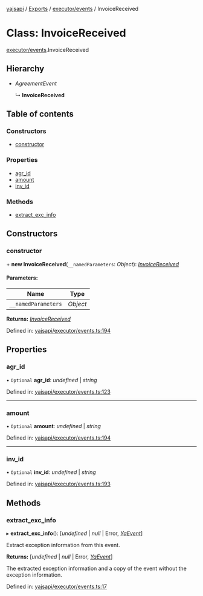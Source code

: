 [yajsapi](../README.md) / [Exports](../modules.md) / [executor/events](../modules/executor_events.md) / InvoiceReceived

# Class: InvoiceReceived

[executor/events](../modules/executor_events.md).InvoiceReceived

## Hierarchy

* *AgreementEvent*

  ↳ **InvoiceReceived**

## Table of contents

### Constructors

- [constructor](executor_events.invoicereceived.md#constructor)

### Properties

- [agr\_id](executor_events.invoicereceived.md#agr_id)
- [amount](executor_events.invoicereceived.md#amount)
- [inv\_id](executor_events.invoicereceived.md#inv_id)

### Methods

- [extract\_exc\_info](executor_events.invoicereceived.md#extract_exc_info)

## Constructors

### constructor

\+ **new InvoiceReceived**(`__namedParameters`: *Object*): [*InvoiceReceived*](executor_events.invoicereceived.md)

#### Parameters:

Name | Type |
------ | ------ |
`__namedParameters` | *Object* |

**Returns:** [*InvoiceReceived*](executor_events.invoicereceived.md)

Defined in: [yajsapi/executor/events.ts:194](https://github.com/golemfactory/yajsapi/blob/0a8d8c8/yajsapi/executor/events.ts#L194)

## Properties

### agr\_id

• `Optional` **agr\_id**: *undefined* \| *string*

Defined in: [yajsapi/executor/events.ts:123](https://github.com/golemfactory/yajsapi/blob/0a8d8c8/yajsapi/executor/events.ts#L123)

___

### amount

• `Optional` **amount**: *undefined* \| *string*

Defined in: [yajsapi/executor/events.ts:194](https://github.com/golemfactory/yajsapi/blob/0a8d8c8/yajsapi/executor/events.ts#L194)

___

### inv\_id

• `Optional` **inv\_id**: *undefined* \| *string*

Defined in: [yajsapi/executor/events.ts:193](https://github.com/golemfactory/yajsapi/blob/0a8d8c8/yajsapi/executor/events.ts#L193)

## Methods

### extract\_exc\_info

▸ **extract_exc_info**(): [*undefined* \| *null* \| Error, [*YaEvent*](executor_events.yaevent.md)]

Extract exception information from this event.

**Returns:** [*undefined* \| *null* \| Error, [*YaEvent*](executor_events.yaevent.md)]

The extracted exception information and a copy of the event without the exception information.

Defined in: [yajsapi/executor/events.ts:17](https://github.com/golemfactory/yajsapi/blob/0a8d8c8/yajsapi/executor/events.ts#L17)
